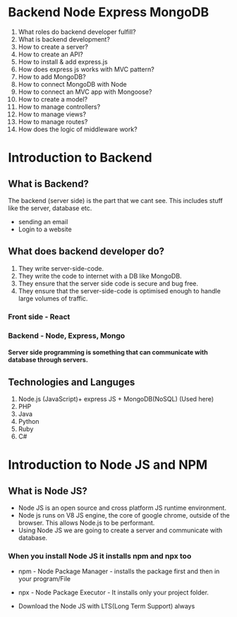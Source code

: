 # Backend Node Express MongoDB

1. What roles do backend developer fulfill?
2. What is backend development?
3. How to create a server?
4. How to create an API?
5. How to install & add express.js
6. How does express js works with MVC pattern?
7. How to add MongoDB?
8. How to connect MongoDB with Node
9. How to connect an MVC app with Mongoose?
10. How to create a model?
11. How to manage controllers?
12. How to manage views?
13. How to manage routes?
14. How does the logic of middleware work?

# Introduction to Backend

## What is Backend?

The backend (server side) is the part that we cant see. This includes stuff like the server, database etc.

- sending an email
- Login to a website

## What does backend developer do?

1. They write server-side-code.
2. They write the code to internet with a DB like MongoDB.
3. They ensure that the server side code is secure and bug free.
4. They ensure that the server-side-code is optimised enough to handle large volumes of traffic.

### Front side - React

### Backend - Node, Express, Mongo

#### Server side programming is something that can communicate with database through servers.

## Technologies and Languges

1. Node.js (JavaScript)+ express JS + MongoDB(NoSQL) (Used here)
2. PHP
3. Java
4. Python
5. Ruby
6. C#

# Introduction to Node JS and NPM

## What is Node JS?

- Node JS is an open source and cross platform JS runtime environment.
- Node js runs on V8 JS engine, the core of google chrome, outside of the browser. This allows Node.js to be performant.
- Using Node JS we are going to create a server and communicate with database.

### When you install Node JS it installs npm and npx too

- npm - Node Package Manager - installs the package first and then in your program/File
- npx - Node Package Executor - It installs only your project folder.

- Download the Node JS with LTS(Long Term Support) always
